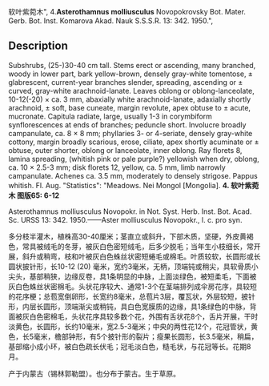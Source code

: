软叶紫菀木",
4.**Asterothamnus molliusculus** Novopokrovsky Bot. Mater. Gerb. Bot. Inst. Komarova Akad. Nauk S.S.S.R. 13: 342. 1950.",

## Description
Subshrubs, (25-)30-40 cm tall. Stems erect or ascending, many branched, woody in lower part, bark yellow-brown, densely gray-white tomentose, ± glabrescent, current-year branches slender, spreading, ascending or ± curved, gray-white arachnoid-lanate. Leaves oblong or oblong-lanceolate, 10-12(-20) × ca. 3 mm, abaxially white arachnoid-lanate, adaxially shortly arachnoid, ± soft, base cuneate, margin revolute, apex obtuse to ± acute, mucronate. Capitula radiate, large, usually 1-3 in corymbiform synflorescences at ends of branches; peduncle short. Involucre broadly campanulate, ca. 8 × 8 mm; phyllaries 3- or 4-seriate, densely gray-white cottony, margin broadly scarious, erose, ciliate, apex shortly acuminate or ± obtuse, outer shorter, oblong or lanceolate, inner oblong. Ray florets 8, lamina spreading, (whitish pink or pale purple?) yellowish when dry, oblong, ca. 10 × 2.5-3 mm; disk florets 12, yellow, ca. 5 mm, limb narrowly campanulate. Achenes ca. 3.5 mm, moderately to densely strigose. Pappus whitish. Fl. Aug.
  "Statistics": "Meadows. Nei Mongol [Mongolia].
**4. 软叶紫菀木 图版65: 6-12**

Asterothamnus molliusculus Novopokr. in Not. Syst. Herb. Inst. Bot. Acad. Sc. URSS 13: 342. 1950.——Aster molliusculus Novopokr., l. c. pro syn.

多分枝半灌木，植株高30-40厘米；茎直立或斜升，下部木质，坚硬，外皮黄褐色，常具被绒毛的冬芽，被灰白色密短绒毛，后多少脱毛；当年生小枝细长，常开展，斜升或稍弯，枝和叶被灰白色蛛丝状密短蜷毛或棉毛。叶质较软，长圆形或长圆状披针形，长10-12 (20) 毫米，宽约3毫米，无柄，顶端钝或稍尖，具软骨质小尖头，基部稍狭，边缘反卷，具1条明显的中脉，上面淡绿色，被短柔毛，下面被灰白色蛛丝状密棉毛。头状花序较大、通常1-3个在茎端排列成伞房花序，具较短的花序梗；总苞宽倒卵形，长宽约8毫米，总苞片3层，覆瓦状，外层较短，披针形，内层长圆形，顶端渐尖或稍钝，具白色宽膜质的边缘，具1条绿色的中脉，背面被灰白色密棉毛，头状花序具较多数个花，外围有舌状花8个，舌片开展，干时淡黄色，长圆形，长约10毫米，宽2.5-3毫米；中央的两性花12个，花冠管状，黄色，长5毫米，檐部钟形，有5个披针形的裂片；瘦果长圆形，长3.5毫米，稍扁，基部缩小成小环，被白色疏长伏毛；冠毛淡白色，糙毛状，与花冠等长。花期8月。

产于内蒙古（锡林郭勒盟）。也分布于蒙古。生于草原。
